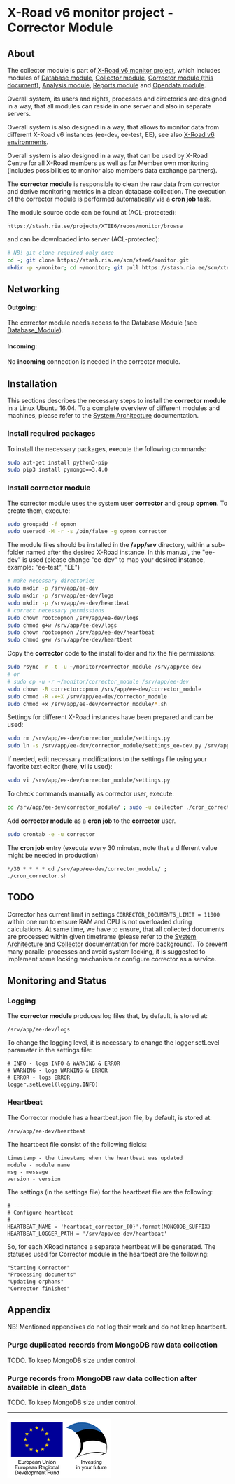 # X-Road v6 monitor project - Corrector Module

## About

The collector module is part of [X-Road v6 monitor project](../readme.md), which includes modules of [Database module](database_module.md), [Collector module](collector_module.md), [Corrector module (this document)](corrector_module.md), [Analysis module](analysis_module.md), [Reports module](reports_module.md) and [Opendata module](opendata_module.md).

Overall system, its users and rights, processes and directories are designed in a way, that all modules can reside in one server and also in separate servers. 

Overall system is also designed in a way, that allows to monitor data from different X-Road v6 instances (ee-dev, ee-test, EE), see also [X-Road v6 environments](https://www.ria.ee/en/x-road-environments.html#v6).

Overall system is also designed in a way, that can be used by X-Road Centre for all X-Road members as well as for Member own monitoring (includes possibilities to monitor also members data exchange partners).

The **corrector module** is responsible to clean the raw data from corrector and derive monitoring metrics in a clean database collection. The execution of the corrector module is performed automatically via a **cron job** task.

The module source code can be found at (ACL-protected):

```
https://stash.ria.ee/projects/XTEE6/repos/monitor/browse
```

and can be downloaded into server (ACL-protected):

```bash
# NB! git clone required only once
cd ~; git clone https://stash.ria.ee/scm/xtee6/monitor.git
mkdir -p ~/monitor; cd ~/monitor; git pull https://stash.ria.ee/scm/xtee6/monitor.git
```

## Networking

#### Outgoing:

The corrector module needs access to the Database Module (see [Database_Module](database_module.md)).

#### Incoming: 

No **incoming** connection is needed in the corrector module.

## Installation

This sections describes the necessary steps to install the **corrector module** in a Linux Ubuntu 16.04. To a complete overview of different modules and machines, please refer to the [System Architecture](system_architecture.md) documentation.

### Install required packages

To install the necessary packages, execute the following commands:

```bash
sudo apt-get install python3-pip
sudo pip3 install pymongo==3.4.0
```

### Install corrector module

The corrector module uses the system user **corrector** and group **opmon**. To create them, execute:

```bash
sudo groupadd -f opmon
sudo useradd -M -r -s /bin/false -g opmon corrector
```

The module files should be installed in the **/app/srv** directory, within a sub-folder named after the desired X-Road instance. In this manual, the "ee-dev" is used (please change "ee-dev" to map your desired instance, example: "ee-test", "EE")

```bash
# make necessary directories
sudo mkdir -p /srv/app/ee-dev
sudo mkdir -p /srv/app/ee-dev/logs
sudo mkdir -p /srv/app/ee-dev/heartbeat
# correct necessary permissions
sudo chown root:opmon /srv/app/ee-dev/logs
sudo chmod g+w /srv/app/ee-dev/logs
sudo chown root:opmon /srv/app/ee-dev/heartbeat
sudo chmod g+w /srv/app/ee-dev/heartbeat
```

Copy the **corrector** code to the install folder and fix the file permissions:

```bash
sudo rsync -r -t -u ~/monitor/corrector_module /srv/app/ee-dev
# or 
# sudo cp -u -r ~/monitor/corrector_module /srv/app/ee-dev
sudo chown -R corrector:opmon /srv/app/ee-dev/corrector_module
sudo chmod -R -x+X /srv/app/ee-dev/corrector_module
sudo chmod +x /srv/app/ee-dev/corrector_module/*.sh
```

Settings for different X-Road instances have been prepared and can be used:

```bash
sudo rm /srv/app/ee-dev/corrector_module/settings.py
sudo ln -s /srv/app/ee-dev/corrector_module/settings_ee-dev.py /srv/app/ee-dev/corrctor_module/settings.py
```

If needed, edit necessary modifications to the settings file using your favorite text editor (here, **vi** is used):

```bash
sudo vi /srv/app/ee-dev/corrector_module/settings.py
```

To check commands manually as corrector user, execute:

```bash
cd /srv/app/ee-dev/corrector_module/ ; sudo -u collector ./cron_corrector.sh
```

Add **corrector module** as a **cron job** to the **corrector** user.

```bash
sudo crontab -e -u corrector
```

The **cron job** entry (execute every 30 minutes, note that a different value might be needed in production)

```
*/30 * * * * cd /srv/app/ee-dev/corrector_module/ ; ./cron_corrector.sh
```

## TODO

Corrector has current limit in settings `CORRECTOR_DOCUMENTS_LIMIT = 11000` within one run to ensure RAM and CPU is not overloaded during calculations.
At same time, we have to ensure, that all collected documents are processed within given timeframe (please refer to the [System Architecture](system_architecture.md) and [Collector](collector_module.md) documentation for more background). 
To prevent many parallel processes and avoid system locking, it is suggested to implement some locking mechanism or configure corrector as a service.

## Monitoring and Status

### Logging 

The **corrector module** produces log files that, by default, is stored at:

```
/srv/app/ee-dev/logs
```

To change the logging level, it is necessary to change the logger.setLevel parameter in the settings file:
```
# INFO - logs INFO & WARNING & ERROR
# WARNING - logs WARNING & ERROR
# ERROR - logs ERROR
logger.setLevel(logging.INFO)
```

### Heartbeat

The Corrector module has a heartbeat.json file, by default, is stored at:

```
/srv/app/ee-dev/heartbeat
```

The heartbeat file consist of the following fields:

```
timestamp - the timestamp when the heartbeat was updated
module - module name
msg - message
version - version
```

The settings (in the settings file) for the heartbeat file are the following:

```
# --------------------------------------------------------
# Configure heartbeat
# --------------------------------------------------------
HEARTBEAT_NAME = 'heartbeat_corrector_{0}'.format(MONGODB_SUFFIX)
HEARTBEAT_LOGGER_PATH = '/srv/app/ee-dev/heartbeat'
```
So, for each XRoadInstance a separate heartbeat will be generated.
The statuses used for Corrector module in the heartbeat are the following:
```
"Starting Corrector"
"Processing documents"
"Updating orphans"
"Corrector finished"
```

## Appendix

NB! Mentioned appendixes do not log their work and do not keep heartbeat.

### Purge duplicated records from MongoDB raw data collection

TODO. To keep MongoDB size under control.

### Purge records from MongoDB raw data collection after available in clean_data

TODO. To keep MongoDB size under control.


---

![](img/eu_regional_development_fund_horizontal_div_15.png "European Union | European Regional Development Fund | Investing in your future")
